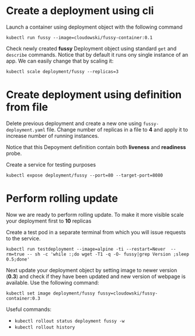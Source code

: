 # Create a deployment using cli

Launch a container using deployment object with the following command

```
kubectl run fussy --image=cloudowski/fussy-container:0.1
```

Check newly created **fussy** Deployment object using standard `get` and `describe` commands. Notice that by default it runs ony single instance of an app. We can easily change that by scaling it:

```
kubectl scale deployment/fussy --replicas=3
```

# Create deployment using definition from file
Delete previous deployment and create a new one using `fussy-deployment.yaml` file. Change number of replicas in a file to **4** and apply it to increase number of running instances.

Notice that this Depoyment definition contain both **liveness** and **readiness** probe.

Create a service for testing purposes

```
kubectl expose deployment/fussy --port=80 --target-port=8080
```

# Perform rolling update
Now we are ready to perform rolling update. To make it more visible scale your deployment first to **10** replicas

Create a test pod in a separate terminal from which you will issue requests to the service.

```
kubectl run testdeployment --image=alpine -ti --restart=Never  --rm=true -- sh -c 'while :;do wget -T1 -q -O- fussy|grep Version ;sleep 0.5;done'
```

Next update your deployment object by setting image to newer version (**0.3**) and check if they have been updated and new version of webpage is available. Use the following command:

```
kubectl set image deployment/fussy fussy=cloudowski/fussy-container:0.3
```

Useful commands:

  * `kubectl rollout status deployment fussy -w`
  * `kubectl rollout history`
